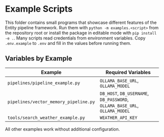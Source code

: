 # Example Scripts

This folder contains small programs that showcase different features of the Entity pipeline framework.
Run them with ``python -m examples.<script>`` from the repository root or install
the package in editable mode with ``pip install -e .``.
Many scripts read credentials from environment variables. Copy `.env.example` to
`.env` and fill in the values before running them.

## Variables by Example

| Example | Required Variables |
|---------|-------------------|
| `pipelines/pipeline_example.py` | `OLLAMA_BASE_URL`, `OLLAMA_MODEL` |
| `pipelines/vector_memory_pipeline.py` | `DB_HOST`, `DB_USERNAME`, `DB_PASSWORD`, `OLLAMA_BASE_URL`, `OLLAMA_MODEL` |
| `tools/search_weather_example.py` | `WEATHER_API_KEY` |

All other examples work without additional configuration.

